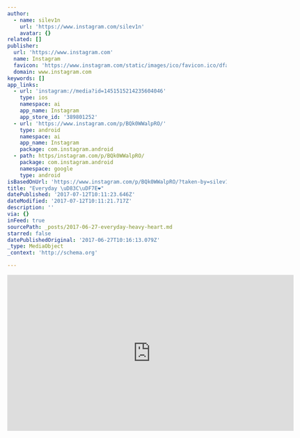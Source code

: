 ```yaml
---
author:
  - name: silev1n
    url: 'https://www.instagram.com/silev1n'
    avatar: {}
related: []
publisher:
  url: 'https://www.instagram.com'
  name: Instagram
  favicon: 'https://www.instagram.com/static/images/ico/favicon.ico/dfa85bb1fd63.ico'
  domain: www.instagram.com
keywords: []
app_links:
  - url: 'instagram://media?id=1451515214235604046'
    type: ios
    namespace: ai
    app_name: Instagram
    app_store_id: '389801252'
  - url: 'https://www.instagram.com/p/BQk0WWalpRO/'
    type: android
    namespace: ai
    app_name: Instagram
    package: com.instagram.android
  - path: https/instagram.com/p/BQk0WWalpRO/
    package: com.instagram.android
    namespace: google
    type: android
isBasedOnUrl: 'https://www.instagram.com/p/BQk0WWalpRO/?taken-by=silev1n'
title: "Everyday \uD83C\uDF7E❤"
datePublished: '2017-07-12T10:11:23.646Z'
dateModified: '2017-07-12T10:11:21.717Z'
description: ''
via: {}
inFeed: true
sourcePath: _posts/2017-06-27-everyday-heavy-heart.md
starred: false
datePublishedOriginal: '2017-06-27T10:16:13.079Z'
_type: MediaObject
_context: 'http://schema.org'

---
```

<iframe src="https://cdn.embedly.com/widgets/media.html?src=https%3A%2F%2Fscontent.cdninstagram.com%2Ft50.2886-16%2F16783836_1253869908032245_4943618756262756352_n.mp4&amp;src_secure=1&amp;url=https%3A%2F%2Fwww.instagram.com%2Fp%2FBQk0WWalpRO%2F&amp;image=https%3A%2F%2Fscontent.cdninstagram.com%2Ft51.2885-15%2Fs640x640%2Fsh0.08%2Fe35%2F16465823_1461058843928715_7786643259446525952_n.jpg&amp;key=a715cf41cc93453ca338d350cd26f87b&amp;type=video%2Fmp4&amp;schema=instagram" width="658" height="359" scrolling="no" frameborder="0" allowfullscreen="" style=""></iframe>